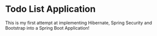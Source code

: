 # Todo List Application
This is my first attempt at implementing Hibernate, Spring Security and Bootstrap into a Spring Boot Application!
